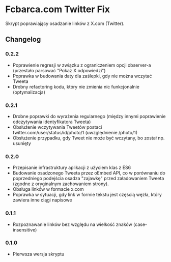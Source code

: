 # Fcbarca.com Twitter Fix

Skrypt poprawiający osadzanie linków z X.com (Twitter).

## Changelog

### 0.2.2
- Poprawienie regresji w związku z ograniczeniem opcji observer-a (przestało parsować "Pokaż X odpowiedzi")
- Poprawka w budowania daty dla zaślepki, gdy nie można wczytać Tweeta
- Drobny refactoring kodu, który nie zmienia nic funkcjonalnie (optymalizacja)

### 0.2.1
- Drobne poprawki do wyrażenia regularnego (między innymi poprawienie odczytywania identyfikatora Tweeta)
- Obsłużenie wczytywania Tweetów postaci twitter.com/user/status/id/photo/1 (uwzględnienie /photo/1)
- Obsłużenie przypadku, gdy Tweet nie może być wczytany, bo został np. usunięty

### 0.2.0
- Przepisanie infrastruktury aplikacji z użyciem klas z ES6
- Budowanie osadzonego Tweeta przez oEmbed API, co w porównaniu do poprzedniego podejścia osadza "zajawkę" przed załadowaniem Tweeta (zgodne z oryginalnym zachowaniem strony).
- Obsługa linków w formacie x.com
- Poprawka w sytuacji, gdy link w formie tekstu jest częścią węzła, który zawiera inne ciągi napisowe

### 0.1.1
- Rozpoznawanie linków bez względu na wielkość znaków (case-insensitive)

### 0.1.0
- Pierwsza wersja skryptu
